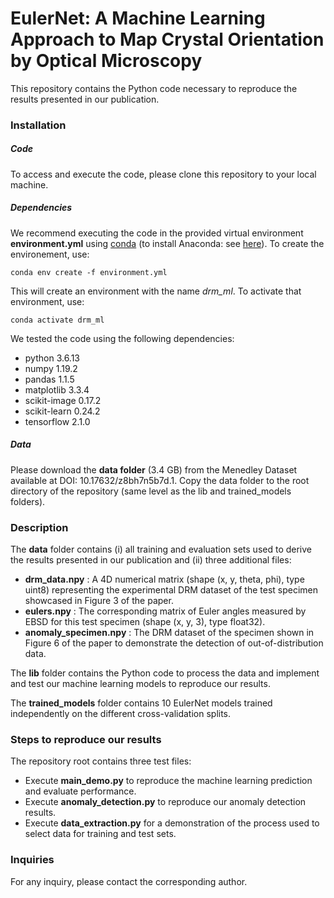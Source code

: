 # EulerNet: A Machine Learning Approach to Map Crystal Orientation by Optical Microscopy

This repository contains the Python code necessary to reproduce the results presented in our publication.

### Installation

##### Code

To access and execute the code, please clone this repository to your local machine.

##### Dependencies

We recommend executing the code in the provided virtual environment **environment.yml** using [conda](https://conda.io/projects/conda/en/latest/user-guide/tasks/manage-environments.html) (to install Anaconda: see [here](https://www.anaconda.com/)). To create the environement, use:

`conda env create -f environment.yml`

This will create an environment with the name *drm_ml*. To activate that environment, use:

`conda activate drm_ml`

We tested the code using the following dependencies:

- python 3.6.13
- numpy 1.19.2
- pandas 1.1.5
- matplotlib 3.3.4
- scikit-image 0.17.2
- scikit-learn 0.24.2
- tensorflow 2.1.0

##### Data
Please download the **data folder** (3.4 GB) from the Menedley Dataset available at DOI: 10.17632/z8bh7n5b7d.1. Copy the data folder to the root directory of the repository (same level as the lib and trained_models folders).

### Description

The **data** folder contains (i) all training and evaluation sets used to derive the results presented in our publication and (ii) three additional files: 
- **drm_data.npy** : A 4D numerical matrix (shape (x, y, theta, phi), type uint8) representing the experimental DRM dataset of the test specimen showcased in Figure 3 of the paper.
- **eulers.npy** : The corresponding matrix of Euler angles measured by EBSD for this test specimen (shape (x, y, 3), type float32).
- **anomaly_specimen.npy** : The DRM dataset of the specimen shown in Figure 6 of the paper to demonstrate the detection of out-of-distribution data.

The **lib** folder contains the Python code to process the data and implement and test our machine learning models to reproduce our results.

The **trained_models** folder contains 10 EulerNet models trained independently on the different cross-validation splits.

### Steps to reproduce our results

The repository root contains three test files:

- Execute **main_demo.py** to reproduce the machine learning prediction and evaluate performance.
- Execute **anomaly_detection.py** to reproduce our anomaly detection results.
- Execute **data_extraction.py** for a demonstration of the process used to select data for training and test sets.

### Inquiries
For any inquiry, please contact the corresponding author.
